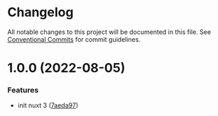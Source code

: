 # Changelog

All notable changes to this project will be documented in this file. See [Conventional Commits](https://conventionalcommits.org) for commit guidelines.

# 1.0.0 (2022-08-05)


### Features

* init nuxt 3 ([7aeda97](https://github.com/felix-berlin/webshaped-blog-frontend/commit/7aeda97a810a75c86afc2ee72837cd1dd448bed9))

